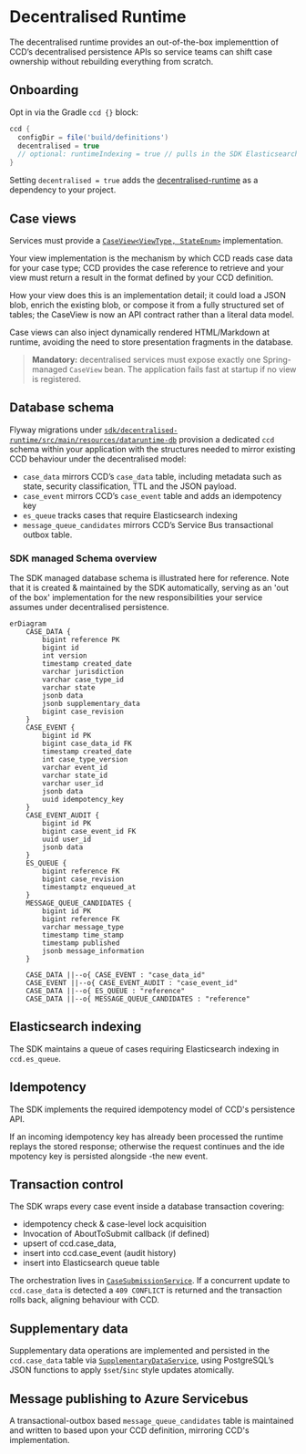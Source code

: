 # Decentralised Runtime

The decentralised runtime provides an out-of-the-box implementtion of CCD’s decentralised persistence APIs so service
teams can shift case ownership without rebuilding everything from scratch.

## Onboarding

Opt in via the Gradle `ccd {}` block:

```groovy
ccd {
  configDir = file('build/definitions')
  decentralised = true
  // optional: runtimeIndexing = true // pulls in the SDK Elasticsearch indexer
}
```

Setting `decentralised = true` adds the [decentralised-runtime](../sdk/decentralised-runtime) as a dependency to your project.

## Case views

Services must provide a [`CaseView<ViewType, StateEnum>`](../sdk/decentralised-runtime/src/main/java/uk/gov/hmcts/ccd/sdk/CaseView.java)
implementation.

Your view implementation is the mechanism by which CCD reads case data for your case type; CCD provides the case reference to retrieve and your view must return a result in the format defined by your CCD definition.

How your view does this is an implementation detail; it could load a JSON blob, enrich the existing blob, or compose it from a
fully structured set of tables; the CaseView is now an API contract rather than a literal data model.

Case views can also inject dynamically rendered HTML/Markdown at runtime, avoiding the need to store presentation
fragments in the database.

> **Mandatory:** decentralised services must expose exactly one Spring-managed `CaseView` bean. The application fails fast
> at startup if no view is registered.

## Database schema

Flyway migrations under [`sdk/decentralised-runtime/src/main/resources/dataruntime-db`](../sdk/decentralised-runtime/src/main/resources/dataruntime-db)
provision a dedicated `ccd` schema within your application with the structures needed to mirror existing CCD behaviour under the decentralised model:

- `case_data` mirrors CCD’s `case_data` table, including metadata such as state, security classification, TTL and the JSON payload.
- `case_event` mirrors CCD’s `case_event` table and adds an idempotency key
- `es_queue` tracks cases that require Elasticsearch indexing 
- `message_queue_candidates` mirrors CCD’s Service Bus transactional outbox table.

### SDK managed Schema overview

The SDK managed database schema is illustrated here for reference. Note that it is created & maintained by the SDK automatically, serving as an 'out of the box' implementation for the new responsibilities your service assumes under decentralised persistence.

```mermaid
erDiagram
    CASE_DATA {
        bigint reference PK
        bigint id
        int version
        timestamp created_date
        varchar jurisdiction
        varchar case_type_id
        varchar state
        jsonb data
        jsonb supplementary_data
        bigint case_revision
    }
    CASE_EVENT {
        bigint id PK
        bigint case_data_id FK
        timestamp created_date
        int case_type_version
        varchar event_id
        varchar state_id
        varchar user_id
        jsonb data
        uuid idempotency_key
    }
    CASE_EVENT_AUDIT {
        bigint id PK
        bigint case_event_id FK
        uuid user_id
        jsonb data
    }
    ES_QUEUE {
        bigint reference FK
        bigint case_revision
        timestamptz enqueued_at
    }
    MESSAGE_QUEUE_CANDIDATES {
        bigint id PK
        bigint reference FK
        varchar message_type
        timestamp time_stamp
        timestamp published
        jsonb message_information
    }

    CASE_DATA ||--o{ CASE_EVENT : "case_data_id"
    CASE_EVENT ||--o{ CASE_EVENT_AUDIT : "case_event_id"
    CASE_DATA ||--o{ ES_QUEUE : "reference"
    CASE_DATA ||--o{ MESSAGE_QUEUE_CANDIDATES : "reference"
```

## Elasticsearch indexing

The SDK maintains a queue of cases requiring Elasticsearch indexing in `ccd.es_queue`.

## Idempotency

The SDK implements the required idempotency model of CCD's persistence API.

If an incoming idempotency key has already been processed the runtime replays the stored response; otherwise the request continues and the ide
mpotency key is persisted alongside
-the new event.

## Transaction control

The SDK wraps every case event inside a database transaction covering:

- idempotency check & case-level lock acquisition
- Invocation of AboutToSubmit callback (if defined)
- upsert of ccd.case_data,
- insert into ccd.case_event (audit history)
- insert into Elasticsearch queue table

The orchestration lives in [`CaseSubmissionService`](../sdk/decentralised-runtime/src/main/java/uk/gov/hmcts/ccd/sdk/CaseSubmissionService.java). If a concurrent update to `ccd.case_data` is detected a `409 CONFLICT` is returned and the transaction rolls back, aligning behaviour with CCD.

## Supplementary data

Supplementary data operations are implemented and persisted in the `ccd.case_data` table via [`SupplementaryDataService`](../sdk/decentralised-runtime/src/main/java/uk/gov/hmcts/ccd/sdk/SupplementaryDataService.java), using PostgreSQL’s JSON functions to apply `$set`/`$inc` style updates atomically.

## Message publishing to Azure Servicebus

A transactional-outbox based `message_queue_candidates` table is maintained and written to based upon your CCD definition, mirroring CCD's implementation.
